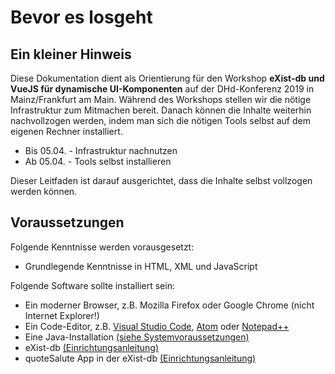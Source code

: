 # Bevor es losgeht

## Ein kleiner Hinweis

Diese Dokumentation dient als Orientierung für den Workshop **eXist-db und VueJS für dynamische UI-Komponenten** auf der DHd-Konferenz 2019 in Mainz/Frankfurt am Main. Während des Workshops stellen wir die nötige Infrastruktur zum Mitmachen bereit. Danach können die Inhalte weiterhin nachvollzogen werden, indem man sich die nötigen Tools selbst auf dem eigenen Rechner installiert.

* Bis 05.04. - Infrastruktur nachnutzen
* Ab 05.04. - Tools selbst installieren

Dieser Leitfaden ist darauf ausgerichtet, dass die Inhalte selbst vollzogen werden können.

## Voraussetzungen

Folgende Kenntnisse werden vorausgesetzt:

* Grundlegende Kenntnisse in HTML, XML und JavaScript

Folgende Software sollte installiert sein:

* Ein moderner Browser, z.B. Mozilla Firefox oder Google Chrome (nicht Internet Explorer!)
* Ein Code-Editor, z.B. [Visual Studio Code](https://code.visualstudio.com/), [Atom](https://atom.io/) oder [Notepad++](https://notepad-plus-plus.org/download/v7.6.4.html)
* Eine Java-Installation [(siehe Systemvoraussetzungen)](../01_eXist-db_Setup/01_eXist-db_Installation.md#Systemvoraussetzungen)
* eXist-db [(Einrichtungsanleitung)](../01_eXist-db_Setup/01_eXist-db_Installation.md)
* quoteSalute App in der eXist-db [(Einrichtungsanleitung)](../01_eXist-db_Setup/02_quoteSalute_Installation.md)
